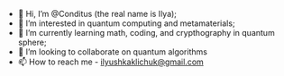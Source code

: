 - 👋 Hi, I’m @Conditus (the real name is Ilya);
- 👀 I’m interested in quantum computing and metamaterials;
- 🌱 I’m currently learning math, coding, and crypthography in quantum sphere;
- 💞️ I’m looking to collaborate on quantum algorithms
- 📫 How to reach me - ilyushkaklichuk@gmail.com

<!---
Conditus/Conditus is a ✨ special ✨ repository because its `README.md` (this file) appears on your GitHub profile.
You can click the Preview link to take a look at your changes.
--->
